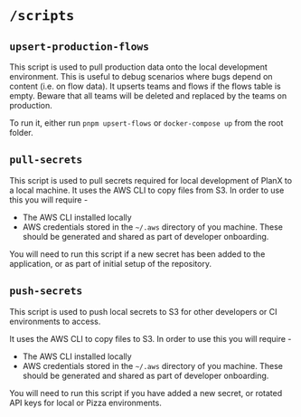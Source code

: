 # `/scripts`
## `upsert-production-flows`

This script is used to pull production data onto the local development environment.
This is useful to debug scenarios where bugs depend on content (i.e. on flow data).
It upserts teams and flows if the flows table is empty.
Beware that all teams will be deleted and replaced by the teams on production.

To run it, either run `pnpm upsert-flows` or `docker-compose up` from the root folder.

## `pull-secrets`
This script is used to pull secrets required for local development of PlanX to a local machine.
It uses the AWS CLI to copy files from S3. In order to use this you will require - 
 - The AWS CLI installed locally
 - AWS credentials stored in the `~/.aws` directory of you machine. These should be generated and shared as part of developer onboarding.

You will need to run this script if a new secret has been added to the application, or as part of initial setup of the repository.

## `push-secrets`
This script is used to push local secrets to S3 for other developers or CI environments to access.

It uses the AWS CLI to copy files to S3. In order to use this you will require - 
 - The AWS CLI installed locally
 - AWS credentials stored in the `~/.aws` directory of you machine. These should be generated and shared as part of developer onboarding.

You will need to run this script if you have added a new secret, or rotated API keys for local or Pizza environments.